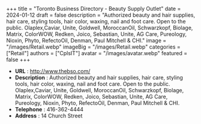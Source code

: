 +++
title = "Toronto Business Directory - Beauty Supply Outlet"
date = 2024-01-12
draft = false
description = "Authorized beauty and hair supplies, hair care, styling tools, hair color, waxing, nail and foot care. Open to the public. Olaplex,Caviar, Unite, Goldwell, MoroccanOil, Schwarzkopf, Biolage, Matrix, ColorWOW, Redken, Joico, Sebastian, Unite, AG Care, Pureology, Nioxin, Phyto, RefectoOil, Denman, Paul Mitchell & CHI."
image = "/images/Retail.webp"
imageBig = "/images/Retail.webp"
categories = ["Retail"]
authors = ["CplsIT"]
avatar = "/images/avatar.webp"
featured = false
+++


* **URL** :  http://www.thebso.com/
* **Description** : Authorized beauty and hair supplies, hair care, styling tools, hair color, waxing, nail and foot care. Open to the public. Olaplex,Caviar, Unite, Goldwell, MoroccanOil, Schwarzkopf, Biolage, Matrix, ColorWOW, Redken, Joico, Sebastian, Unite, AG Care, Pureology, Nioxin, Phyto, RefectoOil, Denman, Paul Mitchell & CHI.
* **Telephone** : 416-362-4444
* **Address** : 14 Church Street